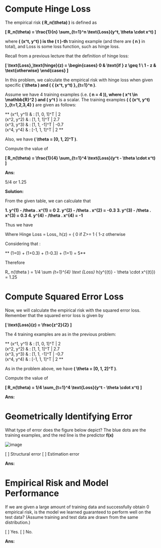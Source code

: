 # **Compute Hinge Loss**

The empirical risk **\( R_n(\theta) \)** is defined as

**\[ R_n(\theta) = \frac{1}{n} \sum_{t=1}^n \text{Loss}(y^t, \theta \cdot x^t) \]**

where **\( (x^t, y^t) \) is the \( t \)-th** training example (and there are **\( n \)** in total), and Loss is some loss function, such as hinge loss.

Recall from a previous lecture that the definition of hinge loss:

**\[ \text{Loss}_\text{hinge}(z) = \begin{cases} 0 & \text{if } z \geq 1 \\ 1 - z & \text{otherwise} \end{cases} \]**

In this problem, we calculate the empirical risk with hinge loss when given specific **\( \theta \) and \( \{ (x^t, y^t) \}_{t=1}^n \)**.

Assume we have 4 training examples (i.e. **\( n = 4 \)), where \( x^t \in \mathbb{R}^2 \) and \( y^t \)** is a scalar. The training examples **\( \{ (x^t, y^t) \}_{t=1,2,3,4} \)** are given as follows:


**
(x^1, y^1) & :  [1, 0, 1]^T  |  2  
(x^2, y^2) & :  [1, 1, 1]^T  |  2.7  
(x^3, y^3) & :  [1, 1, -1]^T |  -0.7  
(x^4, y^4) & :  [-1, 1, 1]^T |  2 
**


Also, we have **\( \theta = [0, 1, 2]^T \)**.

Compute the value of

**\[ R_n(\theta) = \frac{1}{4} \sum_{t=1}^4 \text{Loss}(y^t - \theta \cdot x^t) \]**

**Ans:**

5/4 or 1.25

**Solution:**

From the given table, we can calculate that

**1. y^(1) - /theta . x^(1) = 0
2. y^(2) - /theta . x^(2) = -0.3
3. y^(3) - /theta . x^(3) = 0.3
4. y^(4) - /theta . x^(4) = -1**

Thus we have

 Where Hinge Loss = Loss_ h(z) = { 0 if Z>= 1
                                 { 1-z otherwise

  Considering that : 

   ** (1+0) + (1+0.3) + (1-0.3) + (1+1) = 5**

Therefore 

  R_ n(\theta ) = 1/4 \sum _{t=1}^{4} \text {Loss}_ h(y^{(t)} - \theta \cdot x^{(t)}) = 1.25

# **Compute Squared Error Loss**

Now, we will calculate the empirical risk with the squared error loss. Remember that the squared error loss is given by

**\[ \text{Loss}(z) = \frac{z^2}{2} \]**

The 4 training examples are as in the previous problem:

**
(x^1, y^1) & :  [1, 0, 1]^T  |  2  
(x^2, y^2) & :  [1, 1, 1]^T  |  2.7  
(x^3, y^3) & :  [1, 1, -1]^T |  -0.7  
(x^4, y^4) & :  [-1, 1, 1]^T |  2 
**

As in the problem above, we have **\( \theta = [0, 1, 2]^T \)**.

Compute the value of

**\[ R_n(\theta) = 1/4 \sum_{t=1}^4 \text{Loss}(y^t - \theta \cdot x^t) \]**

**Ans:**

# **Geometrically Identifying Error**

What type of error does the figure below depict? The blue dots are the training examples, and the red line is the predictor **f(x)**

![image](https://github.com/iamkushvanth/MIT_6.86x/assets/160105601/c8a46877-5077-41b0-b91c-2e3e959edaa8)


[ ] Structural error
[ ] Estimation error

**Ans:**

# **Empirical Risk and Model Performance**

If we are given a large amount of training data and successfully obtain 0 empirical risk, is the model we learned guaranteed to perform well on the test data? (Assume training and test data are drawn from the same distribution.)

[ ] Yes.
[ ] No.

**Ans:**







